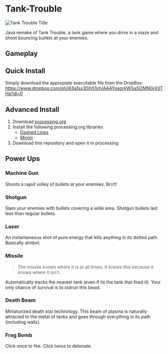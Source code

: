 # Tank-Trouble
![Tank Trouble Title](https://github.com/BANANAPEEL202/Tank-Trouble/assets/67805049/a1001e91-4759-4f05-936e-a58f1b742ebb)

Java remake of Tank Trouble, a tank game where you drive in a maze and shoot bouncing bullets at your enemies. 

## Gameplay

## Quick Install
Simply download the appropiate executable file from the DropBox: https://www.dropbox.com/sh/j63a1sx30jh51xh/AAAYoazrkWGa5l2MNGriI3THa?dl=0

## Advanced Install
1. Download [processing.org](https://processing.org/download)
2. Install the following processing.org libraries
   - [Dashed Lines](https://github.com/garciadelcastillo/-dashed-lines-for-processing-)
   - [Minim](code.compartmental.net/minim/)
4. Download this repository and open it in processing


## Power Ups
### Machine Gun
Shoots a rapid volley of bullets at your enemies. Brrrt!
### Shotgun
Slam your enemies with bullets covering a wide area. Shotgun bullets last less than regular bullets. 
### Laser
An instantaneous shot of pure energy that kills anything in its dotted path. Basically aimbot. 
### Missile
> The missile knows where it is at all times. It knows this because it knows where it isn't.

Automatically tracks the nearest tank (even if its the tank that fired it). Your only chance of survival is to outrun this beast. 
### Death Beam
Miniaturized death star technology. This beam of plasma is naturally attracted to the metal of tanks and goes through everything in its path (including walls).
### Frag Bomb
Click once to fire. Click twice to detonate. 
